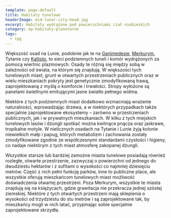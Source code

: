 ```yaml
---
template: page-default
title: Habitaty tunelowe
headerImage: mid-lunar-city-head.jpg
excerpt: Habitaty wydrążone pod powierzchniami ciał niebieskich
category: ep-habitaty-planetarne
tags: 
  - rpg
---
```

Większość osad na Lunie, podobnie jak te na [Ganimedesie](#), [Merkurym](#), Tytanie czy [Kallisto](#), to sieci podziemnych tuneli i komór wydrążonych za pomocą wiertnic plazmowych. Osady te różnią się między sobą w zależności od świata, na którym się znajdują. W większości tych tunelowych miast, grunt w otwartych przestrzeniach publicznych oraz w wielu mieszkaniach pokryty jest genetycznie zmodyfikowaną trawą, zaprojektowaną z myślą o komforcie i trwałości. Stropy wyłożone są panelami świetlnymi emitującymi jasne światło pełnego widma.

Niektóre z tych podziemnych miast dodatkowo wzmacniają wrażenie naturalności, wprowadzając drzewa, a w niektórych przypadkach także specjalnie zaprojektowane ekosystemy – zarówno w przestrzeniach publicznych, jak i w prywatnych mieszkaniach. W kilku z tych miejskich tunelowych lasów i dżungli spotkać można kwitnące pnącza oraz jaskrawe, tropikalne motyle. W nielicznych osadach na Tytanie i Lunie żyją kolonie niewielkich małp i papug, których metabolizm i zachowania zostały zmodyfikowane zgodnie ze współczesnymi standardami czystości i higieny, co nadaje niektórym z tych miast atmosferę zakopanej dżungli.

Wszystkie starsze lub bardziej zamożne miasta tunelowe posiadają również rozległe, otwarte przestrzenie, zazwyczaj o powierzchni od jednego do dwudziestu hektarów i z sufitami o wysokości co najmniej dziesięciu metrów. Część z nich pełni funkcję parków, inne to publiczne place, ale wszystkie oferują mieszkańcom tunelowych miast możliwość doświadczenia otwartej przestrzeni. Poza Merkurym, wszystkie te miasta znajdują się na księżycach, gdzie grawitacja nie przekracza jednej szóstej ziemskiej. Niektóre z tych otwartych przestrzeni mają sklepienia o wysokości od trzydziestu do stu metrów i są zaprojektowane tak, by mieszkańcy mogli w nich latać, przypinając sobie specjalnie zaprojektowane skrzydła.
